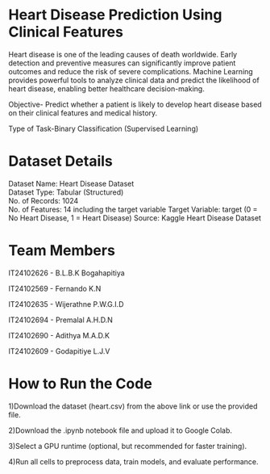 # Heart Disease Prediction Using Clinical Features

Heart disease is one of the leading causes of death worldwide. Early detection and preventive measures can significantly improve patient outcomes and reduce the risk of severe complications. Machine Learning provides powerful tools to analyze clinical data and predict the likelihood of heart disease, enabling better healthcare decision-making.

Objective- Predict whether a patient is likely to develop heart disease based on their clinical features and medical history.

Type of Task-Binary Classification (Supervised Learning)

# Dataset Details

Dataset Name: Heart Disease Dataset                                                                        
Dataset Type: Tabular (Structured)                                                                                               
No. of Records: 1024                                                                                                                                                                                                
No. of Features: 14 including the target variable
Target Variable: target (0 = No Heart Disease, 1 = Heart Disease)
Source: Kaggle Heart Disease Dataset

# Team Members

IT24102626 - B.L.B.K Bogahapitiya

IT24102569 - Fernando K.N

IT24102635 - Wijerathne P.W.G.I.D

IT24102694 - Premalal A.H.D.N

IT24102690 - Adithya M.A.D.K

IT24102609 - Godapitiye L.J.V

# How to Run the Code

1)Download the dataset (heart.csv) from the above link or use the provided file.

2)Download the .ipynb notebook file and upload it to Google Colab.

3)Select a GPU runtime (optional, but recommended for faster training).

4)Run all cells to preprocess data, train models, and evaluate performance.
